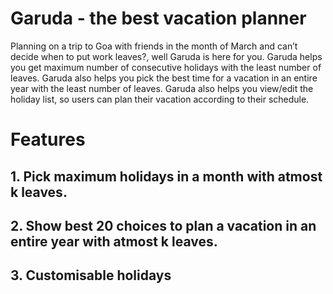 # Garuda - the best vacation planner

Planning on a trip to Goa with friends in the month of March and can’t decide when to put work leaves?, well Garuda is here for you. 
Garuda helps you get maximum number of consecutive holidays with the least number of leaves. Garuda also helps you pick the best time for a vacation in an entire year with the least number of leaves. Garuda also helps you view/edit the holiday list, so users can plan their vacation according to their schedule.

# Features

## 1. Pick maximum holidays in a month with atmost k leaves.
## 2. Show best 20 choices to plan a vacation in an entire year with atmost k leaves.
## 3. Customisable holidays 
